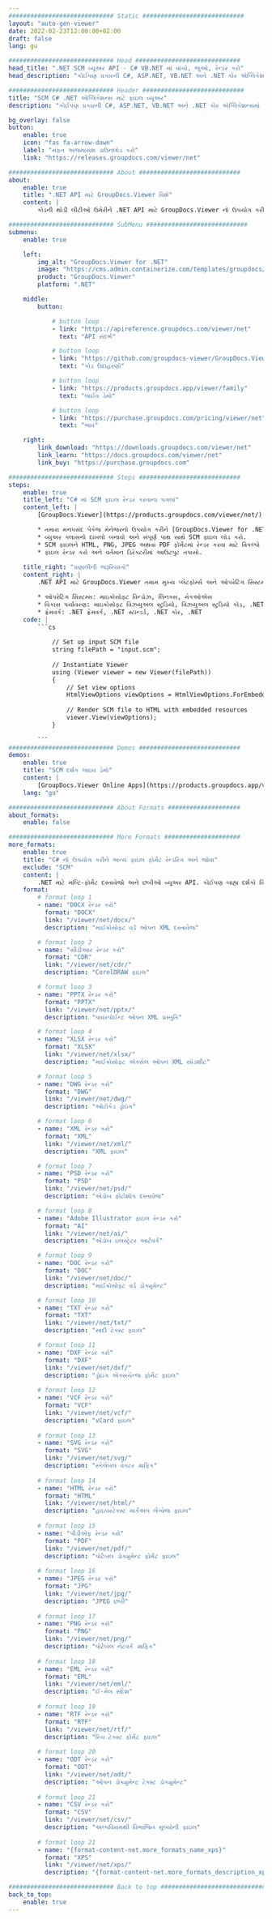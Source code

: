 ```yaml
---
############################# Static ############################
layout: "auto-gen-viewer"
date: 2022-02-23T12:00:00+02:00
draft: false
lang: gu

############################# Head #############################
head_title: ".NET SCM વ્યૂઅર API - C# VB.NET માં વાંચો, જુઓ, રેન્ડર કરો"
head_description: "કોઈપણ પ્રકારની C#, ASP.NET, VB.NET અને .NET કોર એપ્લિકેશન્સમાં SCM વાંચવા, રેન્ડર કરવા અને પ્રદર્શિત કરવા માટે .NET દસ્તાવેજ વ્યૂઅર API."

############################# Header ############################
title: "SCM C# .NET એપ્લિકેશન્સ માટે ફાઇલ વ્યૂઅર" 
description: "કોઈપણ પ્રકારની C#, ASP.NET, VB.NET અને .NET કોર એપ્લિકેશન્સમાં SCM ફાઇલ વાંચવા, રેન્ડર કરવા અને પ્રદર્શિત કરવા માટે .NET દસ્તાવેજ વ્યૂઅર API. સાચા ફોર્મેટિંગ અને લેઆઉટ સાથે રેન્ડર કરેલી ફાઇલોને HTML5, PDF અથવા કોડની કેટલીક લાઇનનો ઉપયોગ કરીને છબી તરીકે જુઓ." 

bg_overlay: false
button:
    enable: true
    icon: "fas fa-arrow-down"
    label: "મફત અજમાયશ ડાઉનલોડ કરો"
    link: "https://releases.groupdocs.com/viewer/net"

############################# About ############################
about:
    enable: true
    title: ".NET API માટે GroupDocs.Viewer વિશે" 
    content: |
        કોડની થોડી લીટીઓ ઉમેરીને .NET API માટે GroupDocs.Viewer નો ઉપયોગ કરીને તમારી .NET એપ્લિકેશન્સમાં 190+ લોકપ્રિય દસ્તાવેજ ફોર્મેટ જોવાનું શરૂ કરો. ડેવલપર્સ પીડીએફ, વર્ડ પ્રોસેસિંગ, એક્સેલ સ્પ્રેડશીટ, પ્રેઝન્ટેશન, વિઝિયો, પ્રોજેક્ટ, આઉટલુક અને અન્ય ઘણા લોકપ્રિય દસ્તાવેજ ફોર્મેટને HTML5, ઇમેજ અથવા પીડીએફ મોડમાં સરળતાથી પ્રદર્શિત કરી શકે છે. દસ્તાવેજનું રેન્ડરિંગ ઝડપી છે, મૂળ સ્રોત ફાઇલ જેવું જ છે, અને તેને વધારાના સોફ્ટવેર અથવા અન્ય કોઈપણ બાહ્ય પુસ્તકાલયોને ઇન્સ્ટોલ કરવાની જરૂર નથી.

############################# SubMenu ############################
submenu:
    enable: true

    left:
        img_alt: "GroupDocs.Viewer for .NET"
        image: "https://cms.admin.containerize.com/templates/groupdocs/images/product-logos/90x90-noborder/groupdocs-viewer-net.png"
        product: "GroupDocs.Viewer"
        platform: ".NET"

    middle:
        button:

            # button loop
            - link: "https://apireference.groupdocs.com/viewer/net"
              text: "API સંદર્ભ"

            # button loop
            - link: "https://github.com/groupdocs-viewer/GroupDocs.Viewer-for-.NET"
              text: "કોડ ઉદાહરણો"

            # button loop
            - link: "https://products.groupdocs.app/viewer/family"
              text: "લાઈવ ડેમો"

            # button loop
            - link: "https://purchase.groupdocs.com/pricing/viewer/net"
              text: "ભાવ"

    right:
        link_download: "https://downloads.groupdocs.com/viewer/net"
        link_learn: "https://docs.groupdocs.com/viewer/net"
        link_buy: "https://purchase.groupdocs.com"

############################# Steps ############################
steps:
    enable: true
    title_left: "C# માં SCM ફાઇલ રેન્ડર કરવાના પગલાં" 
    content_left: |
        [GroupDocs.Viewer](https://products.groupdocs.com/viewer/net/) વડે તમે SCM ને HTML, JPEG, PNG અથવા PDF માં થોડા પગલાંમાં રેન્ડર કરી શકો છો.

        * તમારા મનપસંદ પેકેજ મેનેજરનો ઉપયોગ કરીને [GroupDocs.Viewer for .NET](https://www.nuget.org/packages/groupdocs.viewer) ઇન્સ્ટોલ કરો. 
        * વ્યુઅર ક્લાસનો દાખલો બનાવો અને સંપૂર્ણ પાથ સાથે SCM ફાઇલ લોડ કરો. 
        * SCM ફાઇલને HTML, PNG, JPEG અથવા PDF ફોર્મેટમાં રેન્ડર કરવા માટે વિકલ્પો સેટ કરો. 
        * ફાઇલ રેન્ડર કરો અને વર્તમાન ડિરેક્ટરીમાં આઉટપુટ તપાસો. 
        
    title_right: "પ્રણાલીની જરૂરિયાતો" 
    content_right: |
        .NET API માટે GroupDocs.Viewer તમામ મુખ્ય પ્લેટફોર્મ્સ અને ઓપરેટિંગ સિસ્ટમ્સ પર સપોર્ટેડ છે. નીચે આપેલા કોડને અમલમાં મૂકતા પહેલા, કૃપા કરીને ખાતરી કરો કે તમારી પાસે તમારી સિસ્ટમ પર નીચેની પૂર્વજરૂરીયાતો ઇન્સ્ટોલ કરેલી છે.

        * ઓપરેટિંગ સિસ્ટમ્સ: માઇક્રોસોફ્ટ વિન્ડોઝ, લિનક્સ, મેકઓએસ 
        * વિકાસ પર્યાવરણ: માઇક્રોસોફ્ટ વિઝ્યુઅલ સ્ટુડિયો, વિઝ્યુઅલ સ્ટુડિયો કોડ, .NET CLI 
        * ફ્રેમવર્ક: .NET ફ્રેમવર્ક, .NET સ્ટાન્ડર્ડ, .NET કોર, .NET 
    code: |
        ```cs
                        
            // Set up input SCM file
            string filePath = "input.scm";
        
            // Instantiate Viewer
            using (Viewer viewer = new Viewer(filePath))
            {
            	// Set view options 
            	HtmlViewOptions viewOptions = HtmlViewOptions.ForEmbeddedResources();
                    
            	// Render SCM file to HTML with embedded resources
            	viewer.View(viewOptions);
            }
             
        ```
############################# Demos ############################
demos:
    enable: true
    title: "SCM દર્શક લાઇવ ડેમો"
    content: |
        [GroupDocs.Viewer Online Apps](https://products.groupdocs.app/viewer/scm) વેબસાઇટની મુલાકાત લઈને હમણાં SCM ફાઇલ જુઓ.
    lang: "gu"

############################# About Formats ####################
about_formats:
    enable: false

############################# More Formats #####################
more_formats:
    enable: true
    title: "C# નો ઉપયોગ કરીને અન્ય ફાઇલ ફોર્મેટ રેન્ડરિંગ અને જોવા"
    exclude: "SCM"
    content: |
        .NET માટે મલ્ટિ-ફોર્મેટ દસ્તાવેજો અને છબીઓ વ્યૂઅર API. કોઈપણ બાહ્ય દર્શકો વિના નીચે આપેલા કેટલાક લોકપ્રિય ફાઇલ ફોર્મેટ જુઓ.
    format: 
        # format loop 1
        - name: "DOCX રેન્ડર કરો"
          format: "DOCX"
          link: "/viewer/net/docx/"
          description: "માઈક્રોસોફ્ટ વર્ડ ઓપન XML દસ્તાવેજ" 

        # format loop 2
        - name: "સીડીઆર રેન્ડર કરો" 
          format: "CDR"
          link: "/viewer/net/cdr/"
          description: "CorelDRAW ફાઇલ" 

        # format loop 3
        - name: "PPTX રેન્ડર કરો"
          format: "PPTX"
          link: "/viewer/net/pptx/"
          description: "પાવરપોઈન્ટ ઓપન XML પ્રસ્તુતિ" 

        # format loop 4
        - name: "XLSX રેન્ડર કરો"
          format: "XLSX"
          link: "/viewer/net/xlsx/"
          description: "માઈક્રોસોફ્ટ એક્સેલ ઓપન XML સ્પ્રેડશીટ" 

        # format loop 5
        - name: "DWG રેન્ડર કરો"
          format: "DWG"
          link: "/viewer/net/dwg/"
          description: "ઓટોકેડ ડ્રોઇંગ"

        # format loop 6
        - name: "XML રેન્ડર કરો"
          format: "XML"
          link: "/viewer/net/xml/"
          description: "XML ફાઇલ"

        # format loop 7
        - name: "PSD રેન્ડર કરો"
          format: "PSD"
          link: "/viewer/net/psd/"
          description: "એડોબ ફોટોશોપ દસ્તાવેજ"

        # format loop 8
        - name: "Adobe Illustrator ફાઇલ રેન્ડર કરો"
          format: "AI"
          link: "/viewer/net/ai/"
          description: "એડોબ ઇલસ્ટ્રેટર આર્ટવર્ક"

        # format loop 9
        - name: "DOC રેન્ડર કરો"
          format: "DOC"
          link: "/viewer/net/doc/"
          description: "માઈક્રોસોફ્ટ વર્ડ ડોક્યુમેન્ટ" 

        # format loop 10
        - name: "TXT રેન્ડર કરો" 
          format: "TXT"
          link: "/viewer/net/txt/"
          description: "સાદી ટેક્સ્ટ ફાઇલ" 

        # format loop 11
        - name: "DXF રેન્ડર કરો" 
          format: "DXF"
          link: "/viewer/net/dxf/"
          description: "ડ્રોઇંગ એક્સચેન્જ ફોર્મેટ ફાઇલ"  
          
        # format loop 12
        - name: "VCF રેન્ડર કરો"
          format: "VCF"
          link: "/viewer/net/vcf/"
          description: "vCard ફાઇલ"  
              
        # format loop 13
        - name: "SVG રેન્ડર કરો"
          format: "SVG"
          link: "/viewer/net/svg/"
          description: "સ્કેલેબલ વેક્ટર ગ્રાફિક" 
          
        # format loop 14
        - name: "HTML રેન્ડર કરો"
          format: "HTML"
          link: "/viewer/net/html/"
          description: "હાઇપરટેક્સ્ટ માર્કઅપ લેંગ્વેજ ફાઇલ" 
          
        # format loop 15
        - name: "પીડીએફ રેન્ડર કરો"
          format: "PDF"
          link: "/viewer/net/pdf/"
          description: "પોર્ટેબલ ડોક્યુમેન્ટ ફોર્મેટ ફાઇલ"
          
        # format loop 16
        - name: "JPEG રેન્ડર કરો"
          format: "JPG"
          link: "/viewer/net/jpg/"
          description: "JPEG છબી"
          
        # format loop 17
        - name: "PNG રેન્ડર કરો"
          format: "PNG"
          link: "/viewer/net/png/"
          description: "પોર્ટેબલ નેટવર્ક ગ્રાફિક" 
          
        # format loop 18
        - name: "EML રેન્ડર કરો"
          format: "EML"
          link: "/viewer/net/eml/"
          description: "ઈ-મેલ સંદેશ" 
          
        # format loop 19
        - name: "RTF રેન્ડર કરો"
          format: "RTF"
          link: "/viewer/net/rtf/"
          description: "રિચ ટેક્સ્ટ ફોર્મેટ ફાઇલ" 
          
        # format loop 20
        - name: "ODT રેન્ડર કરો"
          format: "ODT"
          link: "/viewer/net/odt/"
          description: "ઓપન ડોક્યુમેન્ટ ટેક્સ્ટ ડોક્યુમેન્ટ" 
          
        # format loop 21
        - name: "CSV રેન્ડર કરો"
          format: "CSV"
          link: "/viewer/net/csv/"
          description: "અલ્પવિરામથી વિભાજિત મૂલ્યોની ફાઇલ" 
          
        # format loop 21
        - name: "{format-content-net.more_formats_name_xps}"
          format: "XPS"
          link: "/viewer/net/xps/"
          description: "{format-content-net.more_formats_description_xps}" 

############################# Back to top ###############################
back_to_top:
    enable: true
---
```

